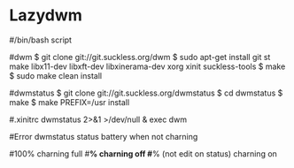 # Lazydwm

#/bin/bash 
script

#dwm
$ git clone git://git.suckless.org/dwm
$ sudo apt-get install git st make libx11-dev libxft-dev libxinerama-dev xorg xinit suckless-tools
$ make 
$ sudo make clean install

#dwmstatus
$ git clone git://git.suckless.org/dwmstatus
$ cd dwmstatus
$ make
$ make PREFIX=/usr install

#.xinitrc
dwmstatus 2>&1 >/dev/null &
exec dwm

#Error dwmstatus status battery when not charning

#100% charning full
#**% charning off
#**% (not edit on status) charning on
